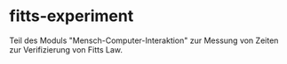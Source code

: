 # fitts-experiment
Teil des Moduls "Mensch-Computer-Interaktion" zur Messung von Zeiten zur Verifizierung von Fitts Law. 
